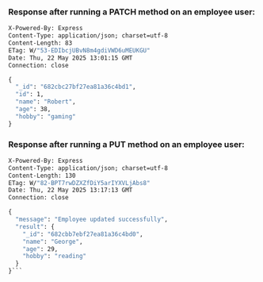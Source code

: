 ### Response after running a PATCH method on an employee user:
``` HTTP/1.1 200 OK
X-Powered-By: Express
Content-Type: application/json; charset=utf-8
Content-Length: 83
ETag: W/"53-EDIbcjUBvN8m4gdiVWD6uMEUKGU"
Date: Thu, 22 May 2025 13:01:15 GMT
Connection: close

{
  "_id": "682cbc27bf27ea81a36c4bd1",
  "id": 1,
  "name": "Robert",
  "age": 38,
  "hobby": "gaming"
}
```
### Response after running a PUT method on an employee user:
```HTTP/1.1 200 OK
X-Powered-By: Express
Content-Type: application/json; charset=utf-8
Content-Length: 130
ETag: W/"82-BPT7rwDZXZfDiY5arIYXVLjAbs8"
Date: Thu, 22 May 2025 13:17:13 GMT
Connection: close

{
  "message": "Employee updated successfully",
  "result": {
    "_id": "682cbb7ebf27ea81a36c4bd0",
    "name": "George",
    "age": 29,
    "hobby": "reading"
  }
}```
